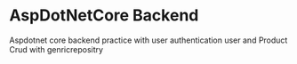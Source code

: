 # AspDotNetCore Backend
 Aspdotnet core backend practice with user authentication user and Product Crud  with genricrepositry
